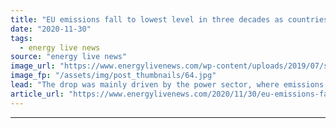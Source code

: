```yaml
---
title: "EU emissions fall to lowest level in three decades as countries ditch coal"
date: "2020-11-30"
tags: 
  - energy live news
source: "energy live news"
image_url: "https://www.energylivenews.com/wp-content/uploads/2019/07/shutterstock_133957013.jpg"
image_fp: "/assets/img/post_thumbnails/64.jpg"
lead: "The drop was mainly driven by the power sector, where emissions fell by almost 15%, primarily due to coal-fired power production being replaced by electricity from renewables and gas"
article_url: "https://www.energylivenews.com/2020/11/30/eu-emissions-fall-to-lowest-level-in-three-decades-as-countries-ditch-coal/"
---
```


---
